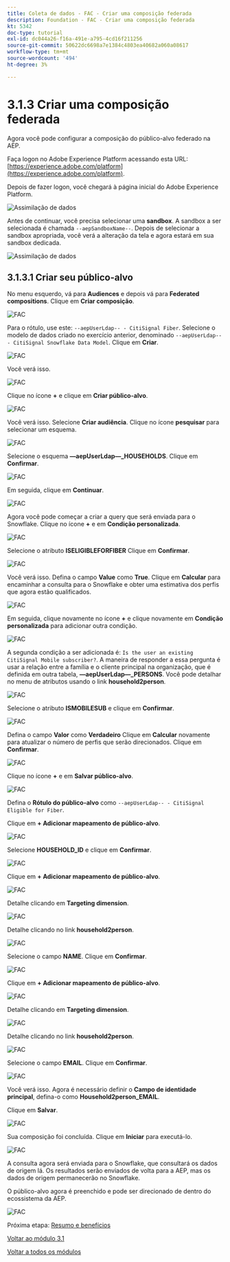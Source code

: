 ```yaml
---
title: Coleta de dados - FAC - Criar uma composição federada
description: Foundation - FAC - Criar uma composição federada
kt: 5342
doc-type: tutorial
exl-id: dc044a26-f16a-491e-a795-4cd16f211256
source-git-commit: 50622dc6698a7e1384c4803ea40682a060a08617
workflow-type: tm+mt
source-wordcount: '494'
ht-degree: 3%

---
```


# 3.1.3 Criar uma composição federada

Agora você pode configurar a composição do público-alvo federado na AEP.

Faça logon no Adobe Experience Platform acessando esta URL: [https://experience.adobe.com/platform](https://experience.adobe.com/platform).

Depois de fazer logon, você chegará à página inicial do Adobe Experience Platform.

![Assimilação de dados](./images/home.png)

Antes de continuar, você precisa selecionar uma **sandbox**. A sandbox a ser selecionada é chamada ``--aepSandboxName--``. Depois de selecionar a sandbox apropriada, você verá a alteração da tela e agora estará em sua sandbox dedicada.

![Assimilação de dados](./images/sb1.png)

## 3.1.3.1 Criar seu público-alvo

No menu esquerdo, vá para **Audiences** e depois vá para **Federated compositions**. Clique em **Criar composição**.

![FAC](./images/fedcomp1.png)

Para o rótulo, use este: `--aepUserLdap-- - CitiSignal Fiber`. Selecione o modelo de dados criado no exercício anterior, denominado `--aepUserLdap-- - CitiSignal Snowflake Data Model`. Clique em **Criar**.

![FAC](./images/fedcomp2.png)

Você verá isso.

![FAC](./images/fedcomp3.png)

Clique no ícone **+** e clique em **Criar público-alvo**.

![FAC](./images/fedcomp4.png)

Você verá isso. Selecione **Criar audiência**. Clique no ícone **pesquisar** para selecionar um esquema.

![FAC](./images/fedcomp5.png)

Selecione o esquema **—aepUserLdap—_HOUSEHOLDS**. Clique em **Confirmar**.

![FAC](./images/fedcomp6.png)

Em seguida, clique em **Continuar**.

![FAC](./images/fedcomp7.png)

Agora você pode começar a criar a query que será enviada para o Snowflake. Clique no ícone **+** e em **Condição personalizada**.

![FAC](./images/fedcomp8.png)

Selecione o atributo **ISELIGIBLEFORFIBER** Clique em **Confirmar**.

![FAC](./images/fedcomp9.png)

Você verá isso. Defina o campo **Value** como **True**. Clique em **Calcular** para encaminhar a consulta para o Snowflake e obter uma estimativa dos perfis que agora estão qualificados.

![FAC](./images/fedcomp10.png)

Em seguida, clique novamente no ícone **+** e clique novamente em **Condição personalizada** para adicionar outra condição.

![FAC](./images/fedcomp11.png)

A segunda condição a ser adicionada é: `Is the user an existing CitiSignal Mobile subscriber?`. A maneira de responder a essa pergunta é usar a relação entre a família e o cliente principal na organização, que é definida em outra tabela, **—aepUserLdap—_PERSONS**. Você pode detalhar no menu de atributos usando o link **household2person**.

![FAC](./images/fedcomp12.png)

Selecione o atributo **ISMOBILESUB** e clique em **Confirmar**.

![FAC](./images/fedcomp13.png)

Defina o campo **Valor** como **Verdadeiro** Clique em **Calcular** novamente para atualizar o número de perfis que serão direcionados. Clique em **Confirmar**.

![FAC](./images/fedcomp14.png)

Clique no ícone **+** e em **Salvar público-alvo**.

![FAC](./images/fedcomp15.png)

Defina o **Rótulo do público-alvo** como `--aepUserLdap-- - CitiSignal Eligible for Fiber`.

Clique em **+ Adicionar mapeamento de público-alvo**.

![FAC](./images/fedcomp16.png)

Selecione **HOUSEHOLD_ID** e clique em **Confirmar**.

![FAC](./images/fedcomp17.png)

Clique em **+ Adicionar mapeamento de público-alvo**.

![FAC](./images/fedcomp18.png)

Detalhe clicando em **Targeting dimension**.

![FAC](./images/fedcomp18a.png)

Detalhe clicando no link **household2person**.

![FAC](./images/fedcomp18b.png)

Selecione o campo **NAME**. Clique em **Confirmar**.

![FAC](./images/fedcomp18c.png)

Clique em **+ Adicionar mapeamento de público-alvo**.

![FAC](./images/fedcomp20.png)

Detalhe clicando em **Targeting dimension**.

![FAC](./images/fedcomp20a.png)

Detalhe clicando no link **household2person**.

![FAC](./images/fedcomp20b.png)

Selecione o campo **EMAIL**. Clique em **Confirmar**.

![FAC](./images/fedcomp20c.png)

Você verá isso. Agora é necessário definir o **Campo de identidade principal**, defina-o como **Household2person_EMAIL**.

Clique em **Salvar**.

![FAC](./images/fedcomp21.png)

Sua composição foi concluída. Clique em **Iniciar** para executá-lo.

![FAC](./images/fedcomp21a.png)

A consulta agora será enviada para o Snowflake, que consultará os dados de origem lá. Os resultados serão enviados de volta para a AEP, mas os dados de origem permanecerão no Snowflake.

O público-alvo agora é preenchido e pode ser direcionado de dentro do ecossistema da AEP.

![FAC](./images/fedcomp22.png)

Próxima etapa: [Resumo e benefícios](./summary.md)

[Voltar ao módulo 3.1](./fac.md)

[Voltar a todos os módulos](../../../overview.md)
